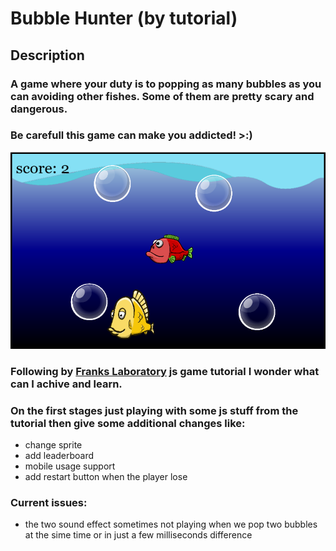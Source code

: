 # Bubble Hunter (by tutorial)

## Description

### A game where your duty is to popping as many bubbles as you can avoiding other fishes. Some of them are pretty scary and dangerous.


### Be carefull this game can make you addicted! >:)

![bubble hunter](img/game_screenshot.png)

### Following by [Franks Laboratory](https://www.youtube.com/watch?v=jl29qI62XPg) js game tutorial  I wonder what can I achive and learn.


### On the first stages just playing with some js stuff from the tutorial then give some additional changes like:

- change sprite
- add leaderboard
- mobile usage support
- add restart button when the player lose

### Current issues:
- the two sound effect sometimes not playing when we pop two bubbles at the sime time or in just a few milliseconds difference